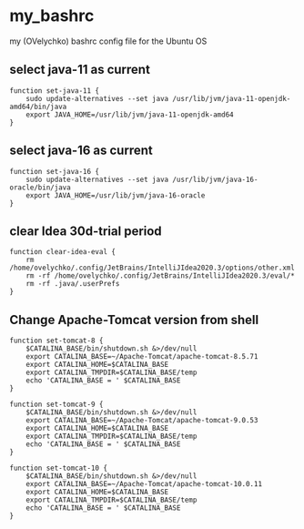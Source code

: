 # my_bashrc
my (OVelychko) bashrc config file for the Ubuntu OS

## select java-11 as current
    function set-java-11 {
        sudo update-alternatives --set java /usr/lib/jvm/java-11-openjdk-amd64/bin/java
        export JAVA_HOME=/usr/lib/jvm/java-11-openjdk-amd64
    }

## select java-16 as current
    function set-java-16 {
        sudo update-alternatives --set java /usr/lib/jvm/java-16-oracle/bin/java
        export JAVA_HOME=/usr/lib/jvm/java-16-oracle
    }

## clear Idea 30d-trial period
    function clear-idea-eval {
        rm  /home/ovelychko/.config/JetBrains/IntelliJIdea2020.3/options/other.xml
        rm -rf /home/ovelychko/.config/JetBrains/IntelliJIdea2020.3/eval/*
        rm -rf .java/.userPrefs
    }

## Change Apache-Tomcat version from shell 

    function set-tomcat-8 {
        $CATALINA_BASE/bin/shutdown.sh &>/dev/null
        export CATALINA_BASE=~/Apache-Tomcat/apache-tomcat-8.5.71
        export CATALINA_HOME=$CATALINA_BASE
        export CATALINA_TMPDIR=$CATALINA_BASE/temp
        echo 'CATALINA_BASE = ' $CATALINA_BASE
    }

    function set-tomcat-9 {
        $CATALINA_BASE/bin/shutdown.sh &>/dev/null
        export CATALINA_BASE=~/Apache-Tomcat/apache-tomcat-9.0.53
        export CATALINA_HOME=$CATALINA_BASE
        export CATALINA_TMPDIR=$CATALINA_BASE/temp
        echo 'CATALINA_BASE = ' $CATALINA_BASE
    }

    function set-tomcat-10 {
        $CATALINA_BASE/bin/shutdown.sh &>/dev/null
        export CATALINA_BASE=~/Apache-Tomcat/apache-tomcat-10.0.11
        export CATALINA_HOME=$CATALINA_BASE
        export CATALINA_TMPDIR=$CATALINA_BASE/temp
        echo 'CATALINA_BASE = ' $CATALINA_BASE
    }
    
